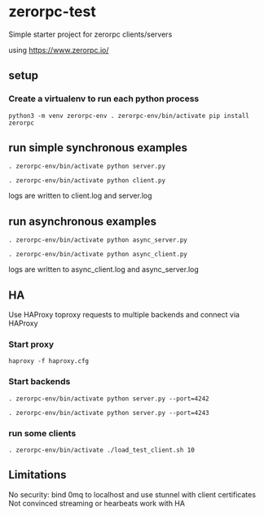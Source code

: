 # zerorpc-test
Simple starter project for zerorpc clients/servers

using https://www.zerorpc.io/

## setup

### Create a virtualenv to run each python process

`python3 -m venv zerorpc-env
. zerorpc-env/bin/activate
pip install zerorpc`


## run simple synchronous examples
`. zerorpc-env/bin/activate
python server.py`

`. zerorpc-env/bin/activate
python client.py`

logs are written to client.log and server.log

## run asynchronous examples

`. zerorpc-env/bin/activate
python async_server.py`


`. zerorpc-env/bin/activate
python async_client.py`

logs are written to async_client.log and async_server.log

## HA

Use HAProxy toproxy requests to multiple backends and connect via HAProxy

### Start proxy

`haproxy -f haproxy.cfg`

### Start backends

`. zerorpc-env/bin/activate
python server.py --port=4242`

`. zerorpc-env/bin/activate
python server.py --port=4243`

### run some clients

`. zerorpc-env/bin/activate
./load_test_client.sh 10`

## Limitations

No security: bind 0mq to localhost and use stunnel with client certificates
Not convinced streaming or hearbeats work with HA

